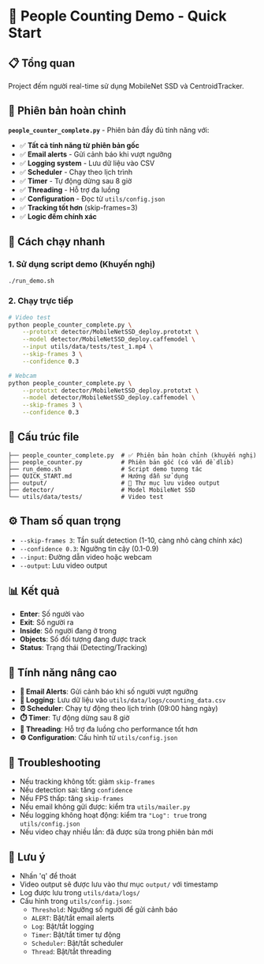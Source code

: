 # 🚀 People Counting Demo - Quick Start

## 📋 Tổng quan
Project đếm người real-time sử dụng MobileNet SSD và CentroidTracker.

## 🎯 Phiên bản hoàn chỉnh
**`people_counter_complete.py`** - Phiên bản đầy đủ tính năng với:
- ✅ **Tất cả tính năng từ phiên bản gốc**
- ✅ **Email alerts** - Gửi cảnh báo khi vượt ngưỡng
- ✅ **Logging system** - Lưu dữ liệu vào CSV
- ✅ **Scheduler** - Chạy theo lịch trình
- ✅ **Timer** - Tự động dừng sau 8 giờ
- ✅ **Threading** - Hỗ trợ đa luồng
- ✅ **Configuration** - Đọc từ `utils/config.json`
- ✅ **Tracking tốt hơn** (skip-frames=3)
- ✅ **Logic đếm chính xác**

## 🚀 Cách chạy nhanh

### 1. Sử dụng script demo (Khuyến nghị)
```bash
./run_demo.sh
```

### 2. Chạy trực tiếp
```bash
# Video test
python people_counter_complete.py \
    --prototxt detector/MobileNetSSD_deploy.prototxt \
    --model detector/MobileNetSSD_deploy.caffemodel \
    --input utils/data/tests/test_1.mp4 \
    --skip-frames 3 \
    --confidence 0.3

# Webcam
python people_counter_complete.py \
    --prototxt detector/MobileNetSSD_deploy.prototxt \
    --model detector/MobileNetSSD_deploy.caffemodel \
    --skip-frames 3 \
    --confidence 0.3
```

## 📁 Cấu trúc file
```
├── people_counter_complete.py  # ✅ Phiên bản hoàn chỉnh (khuyến nghị)
├── people_counter.py           # Phiên bản gốc (có vấn đề dlib)
├── run_demo.sh                 # Script demo tương tác
├── QUICK_START.md              # Hướng dẫn sử dụng
├── output/                     # 📁 Thư mục lưu video output
├── detector/                   # Model MobileNet SSD
└── utils/data/tests/           # Video test
```

## ⚙️ Tham số quan trọng
- `--skip-frames 3`: Tần suất detection (1-10, càng nhỏ càng chính xác)
- `--confidence 0.3`: Ngưỡng tin cậy (0.1-0.9)
- `--input`: Đường dẫn video hoặc webcam
- `--output`: Lưu video output

## 📊 Kết quả
- **Enter**: Số người vào
- **Exit**: Số người ra  
- **Inside**: Số người đang ở trong
- **Objects**: Số đối tượng đang được track
- **Status**: Trạng thái (Detecting/Tracking)

## 🔧 Tính năng nâng cao
- **📧 Email Alerts**: Gửi cảnh báo khi số người vượt ngưỡng
- **📝 Logging**: Lưu dữ liệu vào `utils/data/logs/counting_data.csv`
- **⏰ Scheduler**: Chạy tự động theo lịch trình (09:00 hàng ngày)
- **⏱️ Timer**: Tự động dừng sau 8 giờ
- **🧵 Threading**: Hỗ trợ đa luồng cho performance tốt hơn
- **⚙️ Configuration**: Cấu hình từ `utils/config.json`

## 🔧 Troubleshooting
- Nếu tracking không tốt: giảm `skip-frames`
- Nếu detection sai: tăng `confidence`
- Nếu FPS thấp: tăng `skip-frames`
- Nếu email không gửi được: kiểm tra `utils/mailer.py`
- Nếu logging không hoạt động: kiểm tra `"Log": true` trong `utils/config.json`
- Nếu video chạy nhiều lần: đã được sửa trong phiên bản mới

## 📝 Lưu ý
- Nhấn 'q' để thoát
- Video output sẽ được lưu vào thư mục `output/` với timestamp
- Log được lưu trong `utils/data/logs/`
- Cấu hình trong `utils/config.json`:
  - `Threshold`: Ngưỡng số người để gửi cảnh báo
  - `ALERT`: Bật/tắt email alerts
  - `Log`: Bật/tắt logging
  - `Timer`: Bật/tắt timer tự động
  - `Scheduler`: Bật/tắt scheduler
  - `Thread`: Bật/tắt threading
